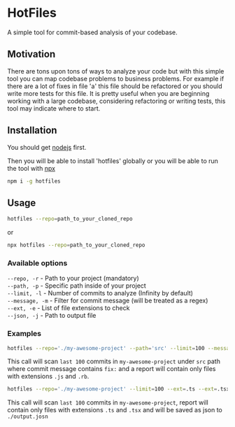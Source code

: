 # HotFiles

A simple tool for commit-based analysis of your codebase.

## Motivation

There are tons upon tons of ways to analyze your code but with this simple tool you can map codebase problems to business problems. For example if there are a lot of fixes in file 'a' this file should be refactored or you should write more tests for this file.
It is pretty useful when you are beginning working with a large codebase, considering refactoring or writing tests, this tool may indicate where to start.

## Installation

You should get [nodejs](https://nodejs.org/en/) first.

Then you will be able to install 'hotfiles' globally or you will be able to run the tool with [npx](https://www.npmjs.com/package/npx)
```sh
npm i -g hotfiles
```

## Usage

```sh
hotfiles --repo=path_to_your_cloned_repo
```
or
```sh
npx hotfiles --repo=path_to_your_cloned_repo
```

### Available options
`--repo, -r` - Path to your project (mandatory)  
`--path, -p` - Specific path inside of your project  
`--limit, -l` - Number of commits to analyze (Infinity by default)  
`--message, -m` - Filter for commit message (will be treated as a regex)  
`--ext, -e` - List of file extensions to check  
`--json, -j` - Path to output file


### Examples

```sh
hotfiles --repo='./my-awesome-project' --path='src' --limit=100 --message='fix:' --ext=.js --ext=.rb
```
This call will scan `last 100` commits in `my-awesome-project` under `src` path where commit message contains `fix:` and a report will contain only files with extensions `.js` and `.rb`.


```sh
hotfiles --repo='./my-awesome-project' --limit=100 --ext=.ts --ext=.tsx --json=./output.json
```
This call will scan `last 100` commits in `my-awesome-project`, report will contain only files with extensions `.ts` and `.tsx` and will be saved as json to `./output.josn`
